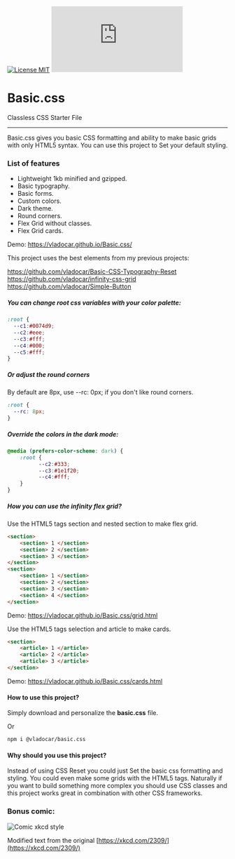 [![License MIT](https://img.shields.io/badge/licence-MIT-blue.svg)](https://choosealicense.com/licenses/mit/)
[![Gzip Size](https://img.badgesize.io/https://unpkg.com/@vladocar/basic.css@1.0.2/css/basic.min.css?compression=gzip)](https://unpkg.com/@vladocar/basic.css@1.0.2/css/basic.min.css)


Basic.css
=======================================

Classless CSS Starter File

* * *

Basic.css gives you basic CSS formatting and ability to make basic grids with only HTML5 syntax. You can use this project to Set your default styling.

### List of features

*   Lightweight 1kb minified and gzipped.
*   Basic typography.
*   Basic forms.
*   Custom colors.
*   Dark theme.
*   Round corners.
*   Flex Grid without classes.
*   Flex Grid cards.

Demo: https://vladocar.github.io/Basic.css/

This project uses the best elements from my previous projects:

https://github.com/vladocar/Basic-CSS-Typography-Reset  
https://github.com/vladocar/infinity-css-grid  
https://github.com/vladocar/Simple-Button  

##### You can change root css variables with your color palette:

```css
:root {
  --c1:#0074d9;
  --c2:#eee;
  --c3:#fff;
  --c4:#000;
  --c5:#fff;
}
```

##### Or adjust the round corners

By default are 8px, use --rc: 0px; if you don't like round corners.

```css
:root {
  --rc: 8px;
}
```

##### Override the colors in the dark mode:

```css
@media (prefers-color-scheme: dark) {
	:root {
          --c2:#333;
          --c3:#1e1f20;
          --c4:#fff;
	}
}
```

##### How you can use the infinity flex grid?

Use the HTML5 tags section and nested section to make flex grid.

```html
<section>
	<section> 1 </section>
	<section> 2 </section>
	<section> 3 </section>
</section>
<section>
	<section> 1 </section>
	<section> 2 </section>
	<section> 3 </section>
	<section> 4 </section>
</section>
```
Demo: https://vladocar.github.io/Basic.css/grid.html

Use the HTML5 tags selection and article to make cards.

```html
<section>
    <article> 1 </article>
    <article> 2 </article>
    <article> 3 </article>
</section>
```
Demo: https://vladocar.github.io/Basic.css/cards.html

#### How to use this project?

Simply download and personalize the **basic.css** file.

Or

```sh
npm i @vladocar/basic.css
```

#### Why should you use this project?

Instead of using CSS Reset you could just Set the basic css formatting and styling. You could even make some grids with the HTML5 tags. Naturally if you want to build something more complex you should use CSS classes and this project works great in combination with other CSS frameworks.


### Bonus comic:

![Comic xkcd style](comic.png)

Modified text from the original [https://xkcd.com/2309/](https://xkcd.com/2309/)
